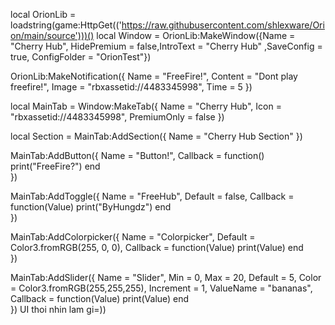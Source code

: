 local OrionLib = loadstring(game:HttpGet(('https://raw.githubusercontent.com/shlexware/Orion/main/source')))()
local Window = OrionLib:MakeWindow({Name = "Cherry Hub", HidePremium = false,IntroText = "Cherry Hub" ,SaveConfig = true, ConfigFolder = "OrionTest"})
 
 OrionLib:MakeNotification({
    Name = "FreeFire!",
    Content = "Dont play freefire!",
    Image = "rbxassetid://4483345998",
    Time = 5
})
 
  local MainTab = Window:MakeTab({
    Name = "Cherry Hub",
    Icon = "rbxassetid://4483345998",
    PremiumOnly = false
})

  local Section = MainTab:AddSection({
    Name = "Cherry Hub Section"
})
  
  
  MainTab:AddButton({
    Name = "Button!",
    Callback = function()
              print("FreeFire?")
      end    
})

 MainTab:AddToggle({
    Name = "FreeHub",
    Default = false,
    Callback = function(Value)
        print("ByHungdz")
    end    
})
  
 MainTab:AddColorpicker({
    Name = "Colorpicker",
    Default = Color3.fromRGB(255, 0, 0),
    Callback = function(Value)
        print(Value)
    end      
})
 
 MainTab:AddSlider({
    Name = "Slider",
    Min = 0,
    Max = 20,
    Default = 5,
    Color = Color3.fromRGB(255,255,255),
    Increment = 1,
    ValueName = "bananas",
    Callback = function(Value)
        print(Value)
    end    
})
UI thoi nhin lam gi=))
